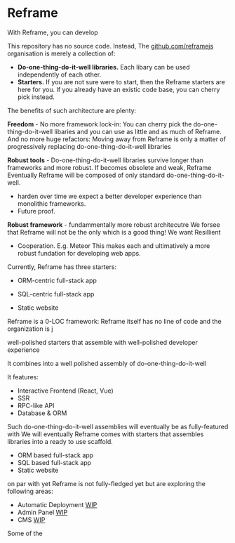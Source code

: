 # Reframe

With Reframe, you can develop

This repository has no source code.
Instead,
The [github.com/reframejs](https://github.com/reframejs) organisation is merely a collection of:
 - **Do-one-thing-do-it-well libraries.**
   Each libary can be used independently of each other.
 - **Starters.**
   If you are not sure were to start, then the Reframe starters are here for you.
   If you already have an existic code base, you can cherry pick instead.

The benefits of such architecture are plenty:

**Freedom** -
No more framework lock-in:
You can cherry pick the do-one-thing-do-it-well libaries and you can use as little and as much of Reframe.
And no more huge refactors: Moving away from Reframe is only a matter of progressively replacing do-one-thing-do-it-well libraries

**Robust tools** -
Do-one-thing-do-it-well libraries survive longer than frameworks and more robust.
If becomes obsolete and weak,
Reframe 
Eventually Reframe will be composed of only standard do-one-thing-do-it-well.
- harden 
over time we expect a better developer experience than monolithic frameworks.
- Future proof.

**Robust framework** -
fundammentally more robust architecutre
We forsee that Reframe will not be the only which is a good thing!
We want 
Resillient
 - Cooperation.
   E.g. Meteor
This makes each and ultimatively a more robust fundation for developing web apps.

Currently, Reframe has three starters:

- ORM-centric full-stack app

- SQL-centric full-stack app

- Static website

Reframe is a 0-LOC framework:
Reframe itself has no line of code and the
organization is j

well-polished starters that assemble with well-polished developer experience

It combines into a well polished assembly of do-one-thing-do-it-well

It features:
- Interactive Frontend (React, Vue)
- SSR
- RPC-like API
- Database & ORM

Such do-one-thing-do-it-well assemblies will eventually be as fully-featured
with
We will eventually
Reframe comes with starters that assembles libraries into a ready to use scaffold.
- ORM based full-stack app
- SQL based full-stack app
- Static website

on par with yet
Reframe is not fully-fledged yet but are exploring the following areas:
- Automatic Deployment [WIP]()
- Admin Panel [WIP]()
- CMS [WIP]()

Some of the 

